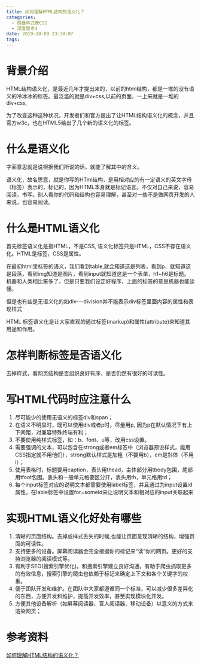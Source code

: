 ```yaml
---
title: 如何理解HTML结构的语义化？
categories:
  - 层叠样式表CSS
  - 深度思考4
date: 2019-10-09 23:30:07
tags:
---
```

# 背景介绍

HTML结构语义化，是最近几年才提出来的，以前的html结构，都是一堆的没有语义的冷冰冰的标签。最泛滥的就是div+css,以前的页面，一上来就是一堆的div+css, 

为了改变这种这种状况，开发者们和官方提出了让HTML结构语义化的概念，并且官方w3c，也在HTML5给出了几个新的语义化的标签。 

# 什么是语义化

字面意思就是说根据我们所说的话，就能了解其中的含义。

语义化，故名思意，就是你写的HTml结构，是用相对应的有一定语义的英文字母（标签）表示的，标记的，因为HTML本身就是标记语言。不仅对自己来说，容易阅读，书写。别人看你的代码和结构也容易理解，甚至对一些不是做网页开发的人来说，也容易阅读。

# 什么是HTML语义化

首先标签语义化是指HTML，不是CSS, 语义化标签只是HTML，CSS不存在语义化。HTML是标签，CSS是属性。

在最初html里标签的语义，我们看到table,就会知道这是列表，看到p，就知道这是段落，看到img知道是图片，看到input就知道这是一个表单，h1~h6是标题。 机器和人类相比笨多了，但是只要我们设定好程序，上面的标签的意思机器也能读懂。

 但是也有些是无语义化的如div---division并不能表示div标签里面内容的属性和表现样式

 HTML 标签语义化是让大家直观的通过标签(markup)和属性(attribute)来知道其用途和作用。

# 怎样判断标签是否语义化 

去掉样式，看网页结构是否组织良好有序，是否仍然有很好的可读性。 

# 写HTML代码时应注意什么

1. 尽可能少的使用无语义的标签div和span；
2. 在语义不明显时，既可以使用div或者p时，尽量用p, 因为p在默认情况下有上下间距，对兼容特殊终端有利；
3. 不要使用纯样式标签，如：b、font、u等，改用css设置。
4. 需要强调的文本，可以包含在strong或者em标签中（浏览器预设样式，能用CSS指定就不用他们），strong默认样式是加粗（不要用b），em是斜体（不用i）；
5. 使用表格时，标题要用caption，表头用thead，主体部分用tbody包围，尾部用tfoot包围。表头和一般单元格要区分开，表头用th，单元格用td；
6. 每个input标签对应的说明文本都需要使用label标签，并且通过为input设置id属性，在lable标签中设置for=someld来让说明文本和相对应的input关联起来 

# 实现HTML语义化好处有哪些

1. 清晰的页面结构。去掉或样式丢失的时候,也能让页面呈现清晰的结构，增强页面的可读性。
2. 支持更多的设备。屏幕阅读器会完全根据你的标记来“读”你的网页。更好的支持浏览器的阅读模式等。
3. 有利于SEO(搜索引擎优化)。和搜索引擎建立良好沟通，有助于爬虫抓取更多的有效信息，搜索引擎的爬虫也依赖于标记来确定上下文和各个关键字的权重。
4. 便于团队开发和维护。在团队中大家都遵循同一个标准，可以减少很多差异化的东西，方便开发和维护，提高开发效率，甚至实现模块化开发。
5. 方便其他设备解析（如屏幕阅读器、盲人阅读器、移动设备）以意义的方式来渲染网页；



# 参考资料

[如何理解HTML结构的语义化？](https://segmentfault.com/a/1190000017824723)